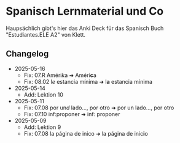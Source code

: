 # Spanisch Lernmaterial und Co

Haupsächlich gibt's hier das Anki Deck für das Spanisch Buch "Estudiantes.ELE A2" von Klett. 

## Changelog

- 2025-05-16
    - Fix: 07.R Améri*k*a ➜ Améri**c**a
    - Fix: 08.02 l*e* estancia mínima ➜ l**a** estancia mínima
- 2025-05-14
    - Add: Lektion 10
- 2025-05-11
    - Fix: 07.08 por un*d* lado…, por otro ➜ por un lado…, por otro
    - Fix: 07.10 inf:proponer ➜ inf: proponer
- 2025-05-09
    - Add: Lektion 9
    - Fix: 07.08 la página de inico ➜ la página de inic**i**o

